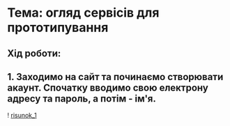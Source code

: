 # Тема: огляд сервісів для прототипування
## Хід роботи: 
## 1. Заходимо на сайт та починаємо створювати акаунт. Спочатку вводимо свою електрону адресу та пароль, а потім - ім'я.
! [risunok_1](https://github.com/user-attachments/assets/43d54c40-c3b1-432e-8e39-46678dfe2e98)
